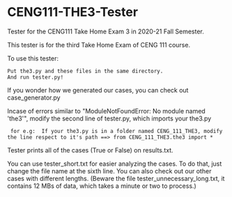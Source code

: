 # CENG111-THE3-Tester
Tester for the CENG111 Take Home Exam 3 in 2020-21 Fall Semester.

This tester is for the third Take Home Exam of CENG 111 course.

To use this tester:

    Put the3.py and these files in the same directory.
    And run tester.py!
    
If you wonder how we generated our cases, you can check out case_generator.py

Incase of errors similar to "ModuleNotFoundError: No module named 'the3'", modify the second line of tester.py, which imports your the3.py
    
     for e.g:  If your the3.py is in a folder named CENG_111_THE3, modify the line respect to it's path ==> from CENG_111_THE3.the3 import *


Tester prints all of the cases (True or False) on results.txt.

You can use tester_short.txt for easier analyzing the cases.
To do that, just change the file name at the sixth line.
You can also check out our other cases with different lengths.
(Beware the file tester_unnecessary_long.txt, it contains 12 MBs of data, which takes a minute or two to process.)
